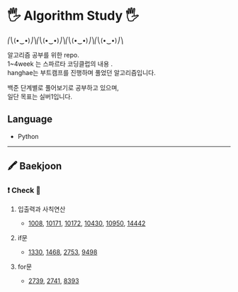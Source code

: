 # 🖐 Algorithm Study 🖐


⎛⎝(•‿•)⎠⎞⎛⎝(•‿•)⎠⎞⎛⎝(•‿•)⎠⎞⎛⎝(•‿•)⎠⎞



알고리즘 공부를 위한 repo.  
1~4week 는 스파르타 코딩클럽의 내용 .  
hanghae는 부트캠프를 진행하며 풀었던 알고리즘입니다.   

백준 단계별로 풀어보기로 공부하고 있으며,  
일단 목표는 실버1입니다.

## Language
* Python
---
## 🖍 Baekjoon 
### ❗ Check 💯
1. 입출력과 사칙연산 
   - [1008](beakjoon/1_입출력과사칙연산/1008(A/B).py),
    [10171](beakjoon/1_입출력과사칙연산/10171(고양이).py),
    [10172](beakjoon/1_입출력과사칙연산/10172(개).py),
     [10430](beakjoon/1_입출력과사칙연산/10430(나머지).py),
     [10950](beakjoon/1_입출력과사칙연산/10950(A+b-3).py),
     [14442](beakjoon/1_입출력과사칙연산/14442(빠른A+B).py) 
     
2. if문 
   - [1330](beakjoon/2_if문/1330(두수비교하기).py),
    [1468](beakjoon/2_if문/1468(사분면고르기).py),
    [2753](beakjoon/2_if문/2753(윤년).py),
    [9498](beakjoon/2_if문/9498(시험성적).py)

3. for문
   - [2739](beakjoon/2_for문/2739(구구단).py),
    [2741](beakjoon/3_for문/2741(N찍기).py),
    [8393](beakjoon/3_for문/8393(합).py)